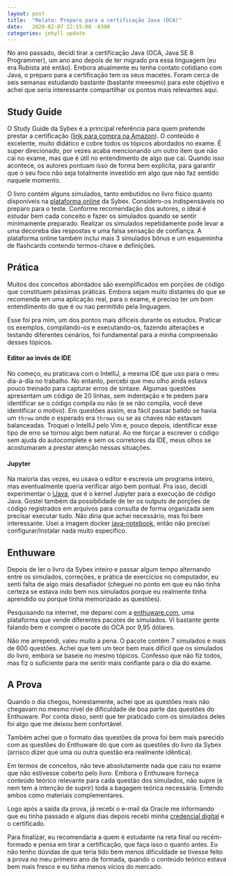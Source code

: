 ```yaml
---
layout: post
title:  "Relato: Preparo para a certificação Java (OCA)"
date:   2020-02-07 22:15:00 -0300
categories: jekyll update
---
```


No ano passado, decidi tirar a certificação Java (OCA, Java SE 8 Programmer),
um ano ano depois de ter migrado pra essa linguagem (eu era Rubista até então).
Embora atualmente eu tenha contato cotidiano com Java, o preparo para a
certificação tem os seus macetes. Foram cerca de seis semanas estudando bastante
(bastante meeesmo) para este objetivo e achei que seria interessante
compartilhar os pontos mais relevantes aqui.

## Study Guide
O Study Guide da Sybex é a principal referência para quem pretende prestar a
certificação ([link para compra na
Amazon](https://www.amazon.com.br/OCA-Certified-Associate-Programmer-1Z0-808/)).
O conteúdo é excelente, muito didático e cobre todos os tópicos abordados no
exame. É super direcionado, por vezes acaba mencionando um outro item que
não cai no exame, mas que é útil no entendimento de algo que cai. Quando isso
acontece, os autores pontuam isso de forma bem explícita, para garantir que o
seu foco não seja totalmente investido em algo que não faz sentido naquele
momento.

O livro contém alguns simulados, tanto embutidos no livro físico quanto
disponíveis na [plataforma online](https://testbanks.wiley.com/) da Sybex.
Considero-os indispensáveis no preparo para o teste. Conforme recomendação dos
autores, o ideal é estudar bem cada conceito e fazer os simulados quando se
sentir minimamente preparado. Realizar os simulados repetidamente pode levar a
uma decoreba das respostas e uma falsa sensação de confiança. A plataforma online
também inclui mais 3 simulados bônus e um esqueminha de flashcards contendo
termos-chave e definições.

## Prática
Muitos dos conceitos abordados são exemplificados em porções de código que
constituem péssimas práticas. Embora sejam muito distantes do que se recomenda
em uma aplicação real, para o exame, é preciso ter um bom entendimento
do que é ou nao permitido pela linguagem.

Esse foi pra mim, um dos pontos mais difíceis durante os estudos. Praticar os
exemplos, compilando-os e executando-os, fazendo alterações e testando
diferentes cenários, foi fundamental para a minha compreensão desses tópicos.

#### Editor ao invés de IDE
No começo, eu praticava com o IntelliJ, a mesma IDE que uso para o meu dia-a-dia
no trabalho. No entanto, percebi que meu olho ainda estava pouco treinado para
capturar erros de sintaxe. Algumas questões apresentam um código de 20 linhas,
sem indentação e te pedem para identificar se o código compila ou não (e se não
compila, você deve identificar o motivo). Em questões assim, era fácil passar
batido se havia um `throw` onde o esperado era `throws` ou se as chaves não
estavam balanceadas. Troquei o IntelliJ pelo Vim e, pouco depois, identificar
esse tipo de erro se tornou algo bem natural. Ao me forçar a escrever o código
sem ajuda do autocomplete e sem os corretores da IDE, meus olhos se acostumaram
a prestar atenção nessas situações.

#### Jupyter
Na maioria das vezes, eu usava o editor e escrevia um programa inteiro, mas
eventualmente queria verificar algo bem pontual. Pra isso, decidi experimentar o
[IJava](https://github.com/SpencerPark/IJava), que é o kernel Jupyter para a
execução de código Java. Gostei também da possibilidade de ter os outputs de
porções de código registrados em arquivos para consulta de forma organizada sem
precisar executar tudo. Não diria que achei necessário, mas foi bem
interessante. Usei a imagem docker
[java-notebook](https://hub.docker.com/r/jbindinga/java-notebook), então não
precisei configurar/instalar nada muito específico.

## Enthuware
Depois de ler o livro da Sybex inteiro e passar algum tempo alternando entre os
simulados, correções, e prática de exercícios no computador, eu senti falta de
algo mais desafiador (cheguei no ponto em que eu não tinha certeza se estava
indo bem nos simulados porque eu realmente tinha aprendido ou porque tinha
memorizado as questões).

Pesquisando na internet, me deparei com a [enthuware.com](https://enthuware.com/),
uma plataforma que vende diferentes pacotes de simulados. Vi bastante gente
falando bem e comprei o pacote do OCA por 9,95 dólares.

Não me arrependi, valeu muito a pena. O pacote contém 7 simulados e mais de 600
questões. Achei que tem um teor bem mais difícil que os simulados do livro,
embora se baseie no mesmo tópicos. Confesso que não fiz todos, mas fiz o
suficiente para me sentir mais confiante para o dia do exame.

## A Prova
Quando o dia chegou, honestamente, achei que as questões reais não chegavam no
mesmo nível de dificuldade de boa parte das questões do Enthuware. Por conta
disso, senti que ter praticado com os simulados deles foi algo que me deixou bem
confortável.

Também achei que o formato das questões da prova foi bem mais parecido com as
questões do Enthuware do que com as questões do livro da Sybex (arrisco dizer
que uma ou outra questão era realmente idêntica).

Em termos de conceitos, não teve absolutamente nada que caiu no exame que não
estivesse coberto pelo livro. Embora o Enthuware forneça conteúdo teórico
relevante para cada questão dos simulados, não supre (e nem tem a intenção de
suprir) toda a bagagem teórica necessária. Entendo ambos como materiais
complementares.

Logo após a saída da prova, já recebi o e-mail da Oracle me informando que eu
tinha passado e alguns dias depois recebi minha [credencial digital](https://www.youracclaim.com/badges/903d0715-0d2f-481d-8ea4-8c0fe461c1c3/public_url) e o certificado.

Para finalizar, eu recomendaria a quem é estudante na reta final ou
recém-formado e pensa em tirar a certificação, que faça isso o quanto antes. Eu
não tenho dúvidas de que teria tido bem menos dificuldade se tivesse feito a
prova no meu primeiro ano de formada, quando o conteúdo teórico estava bem
mais fresco e eu tinha menos vícios do mercado.
